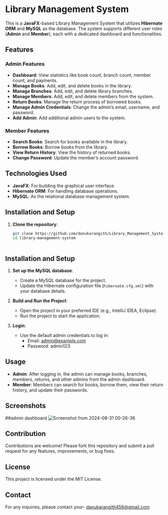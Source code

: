 # **Library Management System**

This is a **JavaFX**-based Library Management System that utilizes **Hibernate ORM** and **MySQL** as the database. The system supports different user roles (**Admin** and **Member**), each with a dedicated dashboard and functionalities.

## **Features**

### **Admin Features**
- **Dashboard**: View statistics like book count, branch count, member count, and payments.
- **Manage Books**: Add, edit, and delete books in the library.
- **Manage Branches**: Add, edit, and delete library branches.
- **Manage Members**: Add, edit, and delete members from the system.
- **Return Books**: Manage the return process of borrowed books.
- **Manage Admin Credentials**: Change the admin’s email, username, and password.
- **Add Admin**: Add additional admin users to the system.

### **Member Features**
- **Search Books**: Search for books available in the library.
- **Borrow Books**: Borrow books from the library.
- **View Return History**: View the history of returned books.
- **Change Password**: Update the member’s account password.

## **Technologies Used**

- **JavaFX**: For building the graphical user interface.
- **Hibernate ORM**: For handling database operations.
- **MySQL**: As the relational database management system.

## **Installation and Setup**

1. **Clone the repository**:
   ```sh
   git clone https://github.com/danukarangith/Library_Management_System.git
   cd library-management-system
 

## **Installation and Setup**

1. **Set up the MySQL database**:
   - Create a MySQL database for the project.
   - Update the Hibernate configuration file (`hibernate.cfg.xml`) with your database details.

2. **Build and Run the Project**:
   - Open the project in your preferred IDE (e.g., IntelliJ IDEA, Eclipse).
   - Run the project to start the application.

3. **Login**:
   - Use the default admin credentials to log in:
     - Email: admin@example.com
     - Password: admin123

## **Usage**

- **Admin**: After logging in, the admin can manage books, branches, members, returns, and other admins from the admin dashboard.
- **Member**: Members can search for books, borrow them, view their return history, and update their passwords.

## **Screenshots**

##admin dashboard
 ![Screenshot from 2024-08-31 00-26-36](https://github.com/user-attachments/assets/efcfd32f-ead8-41b7-b5fd-14dd143e9b65)

## **Contribution**

Contributions are welcome! Please fork this repository and submit a pull request for any features, improvements, or bug fixes.

## **License**

This project is licensed under the MIT License.

## **Contact**

For any inquiries, please contact your- danukarangith456@gmail.com

